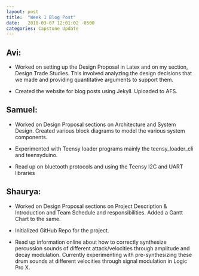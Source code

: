 ```yaml
---
layout: post
title:  "Week 1 Blog Post"
date:   2018-03-07 12:01:02 -0500
categories: Capstone Update
---
```

## Avi: ## 

* Worked on setting up the Design Proposal in Latex and on my section, Design Trade Studies. 
This involved analyzing the design decisions that we made and providing quantitative arguments
to support them. 

* Created the website for blog posts using Jekyll. Uploaded to AFS.

## Samuel: ## 

* Worked on Design Proposal sections on Architecture and System Design. Created various block diagrams to model the various system components. 

* Experimented with Teensy loader programs mainly the teensy_loader_cli and teensyduino.

* Read up on bluetooth protocols and using the Teensy I2C and UART libraries


## Shaurya: ##

* Worked on Design Proposal sections on Project Description & Introduction and Team Schedule and responsibilities. Added a Gantt Chart to the same. 

* Initialized GitHub Repo for the project. 

* Read up information online about how to correctly synthesize percussion sounds of different attack/velocities through amplitude and decay modulation. Currently experimenting with pre-synthesizing these drum sounds at different velocities through signal modulation in Logic Pro X.
